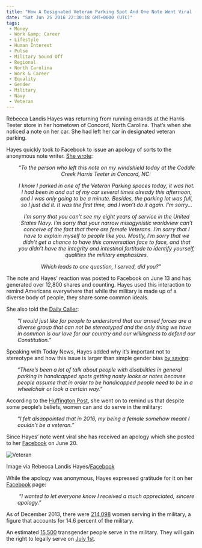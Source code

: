 ```yaml
---
title: "How A Designated Veteran Parking Spot And One Note Went Viral (VIDEO)"
date: "Sat Jun 25 2016 22:30:18 GMT+0000 (UTC)"
tags: 
 - Money
 - Work &amp; Career
 - Lifestyle
 - Human Interest
 - Pulse
 - Military Sound Off
 - Regional
 - North Carolina
 - Work & Career
 - Equality
 - Gender
 - Military
 - Navy
 - Veteran
---
```

<p>Rebecca Landis Hayes was returning from running errands at the Harris Teeter store in her hometown of Concord, North Carolina. That&#x2019;s when she noticed a note on her car. She had left her car in designated veteran parking.</p><p>Hayes quickly took to Facebook to issue an apology of sorts to the anonymous note writer. <a href="https://www.facebook.com/photo.php?fbid=10208865722136827&amp;set=a.1695998156281.2097176.1127641301&amp;type=3&amp;theater" onclick="__gaTracker(&apos;send&apos;, &apos;event&apos;, &apos;outbound-article&apos;, &apos;https://www.facebook.com/photo.php?fbid=10208865722136827&amp;set=a.1695998156281.2097176.1127641301&amp;type=3&amp;theater&apos;, &apos;She wrote&apos;);">She wrote</a>:</p><p style="text-align: center;padding-left: 30px"><em>&#x201C;To the person who left this note on my windshield today at the Coddle Creek Harris Teeter in Concord, NC:&#xA0;</em></p><p style="text-align: center;padding-left: 30px"><em>I know I parked in one of the Veteran Parking spaces today, it was hot. I had been in and out of my car several times already this afternoon, and I was only going to be a minute. Besides, the parking lot was full, so I just did it. It was the first time, and I won&#x2019;t do it again. I&#x2019;m sorry&#x2026;</em></p><p style="text-align: center;padding-left: 30px"><em>I&#x2019;m sorry that you can&#x2019;t see my eight years of service in the United States Navy. I&#x2019;m sorry that your narrow misogynistic worldview can&#x2019;t conceive of the fact that there are female Veterans. I&#x2019;m sorry that I have to explain myself to people like you. Mostly, I&#x2019;m sorry that we didn&#x2019;t get a chance to have this conversation face to face, and that you didn&#x2019;t have the integrity and intestinal fortitude to identify yourself, qualities the military emphasizes.</em></p><p style="text-align: center"><em>Which leads to one question, I served, did you?&#x201D;<br>
</em></p><p>The note and Hayes&#x2019; reaction was posted to Facebook on June 13 and has generated over 12,800 shares and counting. Hayes used this interaction to remind Americans everywhere that while the military is made up of a diverse body of people, they share some common ideals.</p><p>She also told the <a href="http://dailycaller.com/2016/06/21/embarrassed-busybody-apologizes-to-female-veteran-after-accusing-her-of-parking-spot-abuse/" onclick="__gaTracker(&apos;send&apos;, &apos;event&apos;, &apos;outbound-article&apos;, &apos;http://dailycaller.com/2016/06/21/embarrassed-busybody-apologizes-to-female-veteran-after-accusing-her-of-parking-spot-abuse/&apos;, &apos;Daily Caller&apos;);">Daily Caller</a>:</p><p style="padding-left: 30px">&#x201C;<em>I would just like for people to understand that our armed forces are a diverse group that can not be stereotyped and the only thing we have in common is our love for our country and our willingness to defend our Constitution.</em>&#x201D;</p><p>Speaking with Today News, Hayes added why it&#x2019;s important not to stereotype and how this issue is larger than simple gender bias <a href="http://www.today.com/news/female-navy-vet-gets-apology-after-being-shamed-using-veterans-t100096" onclick="__gaTracker(&apos;send&apos;, &apos;event&apos;, &apos;outbound-article&apos;, &apos;http://www.today.com/news/female-navy-vet-gets-apology-after-being-shamed-using-veterans-t100096&apos;, &apos;by saying&apos;);">by saying</a>:</p><p style="padding-left: 30px">&#x201C;<em>There&#x2019;s been a lot of talk about people with disabilities in general parking in handicapped spots getting nasty looks or notes because people assume that in order to be handicapped people need to be in a wheelchair or look a certain way.</em>&#x201C;</p><p>According to the <a href="http://www.huffingtonpost.com/entry/female-navy-veteran-parking-note_us_5760b2abe4b09c926cfd8c4b" onclick="__gaTracker(&apos;send&apos;, &apos;event&apos;, &apos;outbound-article&apos;, &apos;http://www.huffingtonpost.com/entry/female-navy-veteran-parking-note_us_5760b2abe4b09c926cfd8c4b&apos;, &apos;Huffington Post&apos;);">Huffington Post</a>, she went on to remind us that despite some people&#x2019;s beliefs, women can and do serve in the military:</p><p style="padding-left: 30px">&#x201C;<em>I felt disappointed that in 2016, my being a female somehow meant I couldn&#x2019;t be a veteran.&#x201D;</em></p><p>Since Hayes&#x2019; note went viral she has received an apology which she posted to her <a href="https://www.facebook.com/photo.php?fbid=10208922587878435&amp;set=a.1695998156281.2097176.1127641301&amp;type=3&amp;theater" onclick="__gaTracker(&apos;send&apos;, &apos;event&apos;, &apos;outbound-article&apos;, &apos;https://www.facebook.com/photo.php?fbid=10208922587878435&amp;set=a.1695998156281.2097176.1127641301&amp;type=3&amp;theater&apos;, &apos;Facebook&apos;);">Facebook</a> on June 20.</p><div id="attachment_138904" style="width: 610px" class="wp-caption aligncenter"><img class="wp-image-138904 size-large" src="//i2.wp.com/cdn.liberalamerica.org/wp-content/uploads/2016/06/13465948_10208922587878435_3199584577038032437_n-600x800.jpg?resize=600%2C800" alt="Veteran" srcset="//cdn.liberalamerica.org/wp-content/uploads/2016/06/13465948_10208922587878435_3199584577038032437_n.jpg 600w, //cdn.liberalamerica.org/wp-content/uploads/2016/06/13465948_10208922587878435_3199584577038032437_n.jpg 64w, //cdn.liberalamerica.org/wp-content/uploads/2016/06/13465948_10208922587878435_3199584577038032437_n.jpg 350w, //cdn.liberalamerica.org/wp-content/uploads/2016/06/13465948_10208922587878435_3199584577038032437_n.jpg 720w" sizes="(max-width: 600px) 100vw, 600px" data-recalc-dims="1">
<p class="wp-caption-text">Image via Rebecca Landis Hayes/<a href="https://www.facebook.com/photo.php?fbid=10208922587878435&amp;set=a.1695998156281.2097176.1127641301&amp;type=3&amp;theater" onclick="__gaTracker(&apos;send&apos;, &apos;event&apos;, &apos;outbound-article&apos;, &apos;https://www.facebook.com/photo.php?fbid=10208922587878435&amp;set=a.1695998156281.2097176.1127641301&amp;type=3&amp;theater&apos;, &apos;Facebook&apos;);">Facebook</a></p>
</div><p>While the apology was anonymous, Hayes expressed gratitude for it on her <a href="https://www.facebook.com/photo.php?fbid=10208922587878435&amp;set=a.1695998156281.2097176.1127641301&amp;type=3&amp;theater" onclick="__gaTracker(&apos;send&apos;, &apos;event&apos;, &apos;outbound-article&apos;, &apos;https://www.facebook.com/photo.php?fbid=10208922587878435&amp;set=a.1695998156281.2097176.1127641301&amp;type=3&amp;theater&apos;, &apos;Facebook&apos;);">Facebook</a>&#xA0;page:</p><p style="padding-left: 30px">&#xA0;&#x201C;<span id="fbPhotoSnowliftCaption" class="fbPhotosPhotoCaption"><span class="hasCaption"><em>I wanted to let everyone know I received a much appreciated, sincere apology</em>.&#x201D;</span></span></p><p>As of December 2013, there were <a href="http://www.statisticbrain.com/women-in-the-military-statistics/" onclick="__gaTracker(&apos;send&apos;, &apos;event&apos;, &apos;outbound-article&apos;, &apos;http://www.statisticbrain.com/women-in-the-military-statistics/&apos;, &apos;214,098&apos;);">214,098</a> women serving in the military, a figure that accounts for 14.6 percent of the military.</p><p>An estimated <a href="https://www.washingtonpost.com/politics/pentagon-to-allow-transgender-members-to-serve-openly/2015/07/13/fe9b054a-298d-11e5-a5ea-cf74396e59ec_story.html" onclick="__gaTracker(&apos;send&apos;, &apos;event&apos;, &apos;outbound-article&apos;, &apos;https://www.washingtonpost.com/politics/pentagon-to-allow-transgender-members-to-serve-openly/2015/07/13/fe9b054a-298d-11e5-a5ea-cf74396e59ec_story.html&apos;, &apos;15,500&apos;);">15,500</a> transgender people serve in the military. They will gain the right to legally serve on <a href="http://www.nytimes.com/2016/06/25/us/pentagon-set-to-lift-ban-on-transgender-people-serving-in-us-military.html?_r=0" onclick="__gaTracker(&apos;send&apos;, &apos;event&apos;, &apos;outbound-article&apos;, &apos;http://www.nytimes.com/2016/06/25/us/pentagon-set-to-lift-ban-on-transgender-people-serving-in-us-military.html?_r=0&apos;, &apos;July 1st&apos;);">July 1st</a>.</p>
